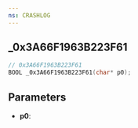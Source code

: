 ```yaml
---
ns: CRASHLOG
---
```

## _0x3A66F1963B223F61

```c
// 0x3A66F1963B223F61
BOOL _0x3A66F1963B223F61(char* p0);
```

## Parameters
* **p0**:
